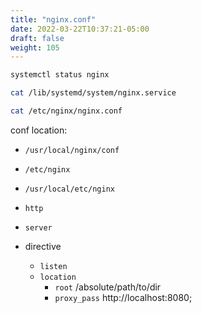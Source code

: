 ```yaml
---
title: "nginx.conf"
date: 2022-03-22T10:37:21-05:00
draft: false
weight: 105
---
```


```bash
systemctl status nginx

cat /lib/systemd/system/nginx.service

cat /etc/nginx/nginx.conf

```

conf location:

- `/usr/local/nginx/conf`
- `/etc/nginx`
- `/usr/local/etc/nginx`

- `http`
- `server`
- directive
  - `listen`
  - `location`
    - `root` /absolute/path/to/dir
    - `proxy_pass` http://localhost:8080;